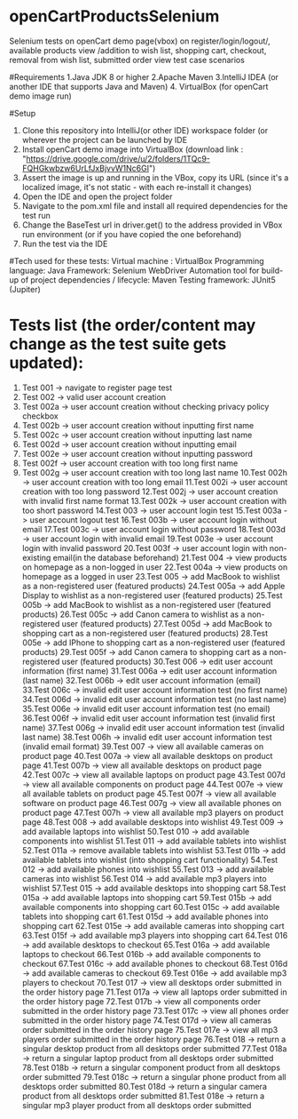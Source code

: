 # openCartProductsSelenium
Selenium tests on openCart demo page(vbox) on register/login/logout/, available products view /addition to wish list, shopping cart, checkout, removal from wish list, submitted order view test case scenarios

#Requirements
1.Java JDK 8 or higher
2.Apache Maven
3.IntelliJ IDEA (or another IDE that supports Java and Maven)
4. VirtualBox (for openCart demo image run)

#Setup
1. Clone this repository into IntelliJ(or other IDE) workspace folder (or wherever the project can be launched by IDE
2. Install openCart demo image into VirtualBox (download link : "https://drive.google.com/drive/u/2/folders/1TQc9-FQHGkwbzw6UrLfJxBjvvW1Nc6GI")
3. Assert the image is up and running in the VBox, copy its URL (since it's a localized image, it's not static - with each re-install it changes)
4. Open the IDE and open the project folder
5. Navigate to the pom.xml file and install all required dependencies for the test run
6. Change the BaseTest url in driver.get() to the address provided in VBox run environment (or if you have copied the one beforehand)
7. Run the test via the IDE

#Tech used for these tests:
Virtual machine : VirtualBox
Programming language: Java
Framework: Selenium WebDriver
Automation tool for build-up of project dependencies / lifecycle: Maven
Testing framework: JUnit5 (Jupiter)

# Tests list (the order/content may change as the test suite gets updated):

1. Test 001 -> navigate to register page test
2. Test 002 -> valid user account creation
3. Test 002a -> user account creation without checking privacy policy checkbox
4. Test 002b -> user account creation without inputting first name
5. Test 002c -> user account creation without inputting last name
6. Test 002d -> user account creation without inputting email
7. Test 002e -> user account creation without inputting password
8. Test 002f -> user account creation with too long first name
9. Test 002g -> user account creation with too long last name
10.Test 002h -> user account creation with too long email
11.Test 002i -> user account creation with too long password
12.Test 002j -> user account creation with invalid first name format
13.Test 002k -> user account creation with too short password
14.Test 003 -> user account login test
15.Test 003a -> user account logout test
16.Test 003b -> user account login without email
17.Test 003c -> user account login without password
18.Test 003d -> user account login with invalid email
19.Test 003e -> user account login with invalid password
20.Test 003f -> user account login with non-existing email(in the database beforehand)
21.Test 004 -> view products on homepage as a non-logged in user
22.Test 004a -> view products on homepage as a logged in user
23.Test 005 -> add MacBook to wishlist as a non-registered user (featured products)
24.Test 005a -> add Apple Display to wishlist as a non-registered user (featured products)
25.Test 005b -> add MacBook to wishlist as a non-registered user (featured products)
26.Test 005c -> add Canon camera to wishlist as a non-registered user (featured products)
27.Test 005d -> add MacBook to shopping cart as a non-registered user (featured products)
28.Test 005e -> add IPhone to shopping cart as a non-registered user (featured products)
29.Test 005f -> add Canon camera to shopping cart as a non-registered user (featured products)
30.Test 006 -> edit user account information (first name)
31.Test 006a -> edit user account information (last name)
32.Test 006b -> edit user account information (email)
33.Test 006c -> invalid edit user account information test (no first name)
34.Test 006d -> invalid edit user account information test (no last name)
35.Test 006e -> invalid edit user account information test (no email)
36.Test 006f -> invalid edit user account information test (invalid first name)
37.Test 006g -> invalid edit user account information test (invalid last name)
38.Test 006h -> invalid edit user account information test (invalid email format)
39.Test 007 -> view all available cameras on product page 
40.Test 007a -> view all available desktops on product page
41.Test 007b -> view all available desktops on product page
42.Test 007c -> view all available laptops on product page
43.Test 007d -> view all available components on product page
44.Test 007e -> view all available tablets on product page
45.Test 007f -> view all available software on product page
46.Test 007g -> view all available phones on product page
47.Test 007h -> view all available mp3 players on product page
48.Test 008 -> add available desktops into wishlist
49.Test 009 -> add available laptops into wishlist
50.Test 010 -> add available components into wishlist
51.Test 011 -> add available tablets into wishlist
52.Test 011a -> remove available tablets into wishlist
53.Test 011b -> add available tablets into wishlist (into shopping cart functionality)
54.Test 012 -> add available phones into wishlist
55.Test 013 -> add available cameras into wishlist
56.Test 014 -> add available mp3 players into wishlist
57.Test 015 -> add available desktops into shopping cart
58.Test 015a -> add available laptops into shopping cart
59.Test 015b -> add available components into shopping cart
60.Test 015c -> add available tablets into shopping cart
61.Test 015d -> add available phones into shopping cart
62.Test 015e -> add available cameras into shopping cart
63.Test 015f -> add available mp3 players into shopping cart
64.Test 016 -> add available desktops to checkout
65.Test 016a -> add available laptops to checkout
66.Test 016b -> add available components to checkout
67.Test 016c -> add available phones to checkout
68.Test 016d -> add available cameras to checkout
69.Test 016e -> add available mp3 players to checkout
70.Test 017 -> view all desktops order submitted in the order history page
71.Test 017a -> view all laptops order submitted in the order history page
72.Test 017b -> view all components order submitted in the order history page
73.Test 017c -> view all phones order submitted in the order history page
74.Test 017d -> view all cameras order submitted in the order history page
75.Test 017e -> view all mp3 players order submitted in the order history page
76.Test 018 -> return a singular desktop product from all desktops order submitted
77.Test 018a -> return a singular laptop product from all desktops order submitted
78.Test 018b -> return a singular component product from all desktops order submitted
79.Test 018c -> return a singular phone product from all desktops order submitted
80.Test 018d -> return a singular camera product from all desktops order submitted
81.Test 018e -> return a singular mp3 player product from all desktops order submitted
